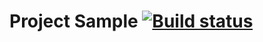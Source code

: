 # Project Sample [![Build status](https://ci.appveyor.com/api/projects/status/24vx539fjrah4mfk?svg=true)](https://ci.appveyor.com/project/Rinero156/autotest-dz2-1)